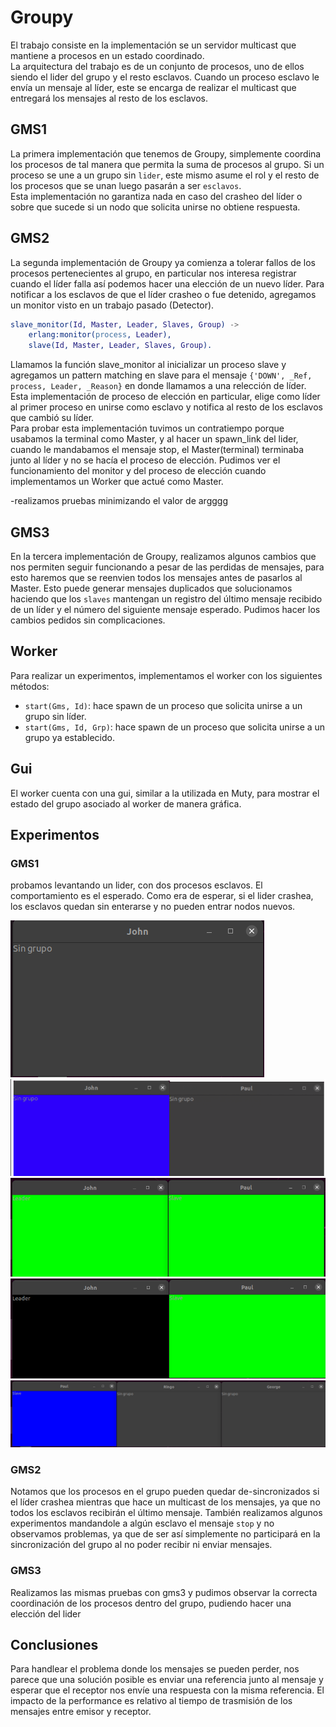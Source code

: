 # Groupy

El trabajo consiste en la implementación se un servidor multicast que mantiene a procesos en un estado coordinado.  
La arquitectura del trabajo es de un conjunto de procesos, uno de ellos siendo el lider del grupo y el resto esclavos. Cuando un proceso esclavo le envía un mensaje al líder, este se encarga de realizar el multicast que entregará los mensajes al resto de los esclavos.

## GMS1

La primera implementación que tenemos de Groupy, simplemente coordina los procesos de tal manera que permita la suma de procesos al grupo.
Si un proceso se une a un grupo sin   `lider`, este mismo asume el rol y el resto de los procesos que se unan luego pasarán a ser `esclavos`.  
Esta implementación no garantiza nada en caso del crasheo del líder o sobre que sucede si un nodo que solicita unirse no obtiene respuesta.

## GMS2

La segunda implementación de Groupy ya comienza a tolerar fallos de los procesos pertenecientes al grupo, en particular nos interesa registrar cuando el líder falla así podemos hacer una elección de un nuevo líder. 
Para notificar a los esclavos de que el líder crasheo o fue detenido, agregamos un monitor visto en un trabajo pasado (Detector).  

```erlang
slave_monitor(Id, Master, Leader, Slaves, Group) ->
    erlang:monitor(process, Leader),
    slave(Id, Master, Leader, Slaves, Group).
```

Llamamos la función slave_monitor al inicializar un proceso slave y agregamos un pattern matching en slave para el mensaje `{'DOWN', _Ref, process, Leader, _Reason}` en donde llamamos a una relección de líder. Esta implementación de proceso de elección en particular, elige como líder al primer proceso en unirse como esclavo y notifica al resto de los esclavos que cambió su líder.  
Para probar esta implementación tuvimos un contratiempo porque usabamos la terminal como Master, y al hacer un spawn_link del lider, cuando le mandabamos el mensaje stop, el Master(terminal) terminaba junto al líder y no se hacía el proceso de elección.
Pudimos ver el funcionamiento del monitor y del proceso de elección cuando implementamos un Worker que actué como Master.

-realizamos pruebas minimizando el valor de argggg

## GMS3

En la tercera implementación de Groupy, realizamos algunos cambios que nos permiten seguir funcionando a pesar de las perdidas de mensajes, para esto haremos que se reenvien todos los mensajes antes de pasarlos al Master. Esto puede generar mensajes duplicados que solucionamos haciendo que los `slaves` mantengan un registro del último mensaje recibido de un líder y el número del siguiente mensaje esperado. Pudimos hacer los cambios pedidos sin complicaciones.

## Worker

Para realizar un experimentos, implementamos el worker con los siguientes métodos:
- `start(Gms, Id)`: hace spawn de un proceso que solicita unirse a un grupo sin líder.
- `start(Gms, Id, Grp)`: hace spawn de un proceso que solicita unirse a un grupo ya establecido.

## Gui

El worker cuenta con una gui, similar a la utilizada en Muty, para mostrar el estado del grupo asociado al worker de manera gráfica.

## Experimentos

### GMS1

probamos levantando un lider, con dos procesos esclavos. El comportamiento es el esperado.
Como era de esperar, si el lider crashea, los esclavos quedan sin enterarse y no pueden entrar nodos nuevos.

![leader](./test_images/gms1/1_leader.png "leader")
![ask to join](./test_images/gms1/2_ask_to_join.png "Rendimiento sin spawn")
![joined](./test_images/gms1/3_joined.png "Rendimiento sin spawn")
![stopped](./test_images/gms1/4_stopped.png "Rendimiento sin spawn")
![ask to join slave](./test_images/gms1/6_ask_to_join_slave.png "Rendimiento sin spawn")

### GMS2

Notamos que los procesos en el grupo pueden quedar de-sincronizados si el líder crashea mientras que hace un multicast de los mensajes, ya que no todos los esclavos recibirán el último mensaje.
También realizamos algunos experimentos mandandole a algún esclavo el mensaje `stop` y no observamos problemas, ya que de ser así simplemente no participará en la sincronización del grupo al no poder recibir ni enviar mensajes.


### GMS3

Realizamos las mismas pruebas con gms3 y pudimos observar la correcta coordinación de los procesos dentro del grupo, pudiendo hacer una elección del lider

## Conclusiones

Para handlear el problema donde los mensajes se pueden perder, nos parece que una solución posible es enviar una referencia junto al mensaje y esperar que el receptor nos envíe una respuesta con la misma referencia. El impacto de la performance es relativo al tiempo de trasmisión de los mensajes entre emisor y receptor. 